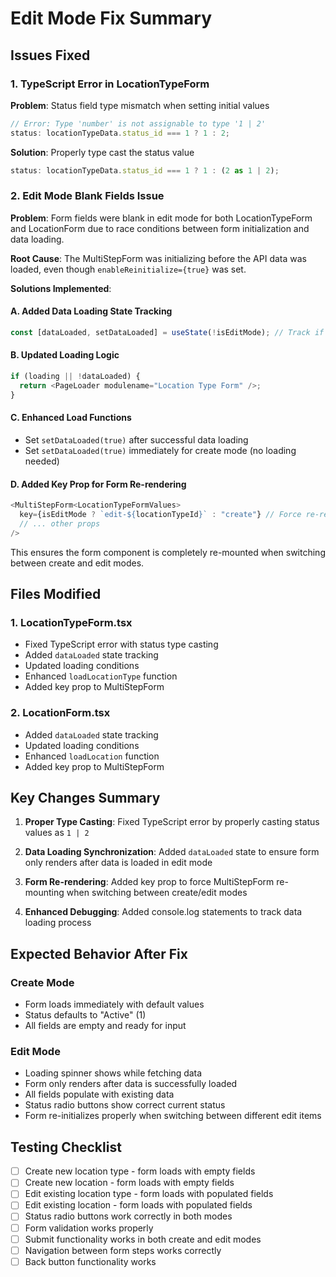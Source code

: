 # Edit Mode Fix Summary

## Issues Fixed

### 1. TypeScript Error in LocationTypeForm

**Problem**: Status field type mismatch when setting initial values

```typescript
// Error: Type 'number' is not assignable to type '1 | 2'
status: locationTypeData.status_id === 1 ? 1 : 2;
```

**Solution**: Properly type cast the status value

```typescript
status: locationTypeData.status_id === 1 ? 1 : (2 as 1 | 2);
```

### 2. Edit Mode Blank Fields Issue

**Problem**: Form fields were blank in edit mode for both LocationTypeForm and LocationForm due to race conditions between form initialization and data loading.

**Root Cause**: The MultiStepForm was initializing before the API data was loaded, even though `enableReinitialize={true}` was set.

**Solutions Implemented**:

#### A. Added Data Loading State Tracking

```typescript
const [dataLoaded, setDataLoaded] = useState(!isEditMode); // Track if data is loaded
```

#### B. Updated Loading Logic

```typescript
if (loading || !dataLoaded) {
  return <PageLoader modulename="Location Type Form" />;
}
```

#### C. Enhanced Load Functions

- Set `setDataLoaded(true)` after successful data loading
- Set `setDataLoaded(true)` immediately for create mode (no loading needed)

#### D. Added Key Prop for Form Re-rendering

```typescript
<MultiStepForm<LocationTypeFormValues>
  key={isEditMode ? `edit-${locationTypeId}` : "create"} // Force re-render when switching modes
  // ... other props
/>
```

This ensures the form component is completely re-mounted when switching between create and edit modes.

## Files Modified

### 1. LocationTypeForm.tsx

- Fixed TypeScript error with status type casting
- Added `dataLoaded` state tracking
- Updated loading conditions
- Enhanced `loadLocationType` function
- Added key prop to MultiStepForm

### 2. LocationForm.tsx

- Added `dataLoaded` state tracking
- Updated loading conditions
- Enhanced `loadLocation` function
- Added key prop to MultiStepForm

## Key Changes Summary

1. **Proper Type Casting**: Fixed TypeScript error by properly casting status values as `1 | 2`

2. **Data Loading Synchronization**: Added `dataLoaded` state to ensure form only renders after data is loaded in edit mode

3. **Form Re-rendering**: Added key prop to force MultiStepForm re-mounting when switching between create/edit modes

4. **Enhanced Debugging**: Added console.log statements to track data loading process

## Expected Behavior After Fix

### Create Mode

- Form loads immediately with default values
- Status defaults to "Active" (1)
- All fields are empty and ready for input

### Edit Mode

- Loading spinner shows while fetching data
- Form only renders after data is successfully loaded
- All fields populate with existing data
- Status radio buttons show correct current status
- Form re-initializes properly when switching between different edit items

## Testing Checklist

- [ ] Create new location type - form loads with empty fields
- [ ] Create new location - form loads with empty fields
- [ ] Edit existing location type - form loads with populated fields
- [ ] Edit existing location - form loads with populated fields
- [ ] Status radio buttons work correctly in both modes
- [ ] Form validation works properly
- [ ] Submit functionality works in both create and edit modes
- [ ] Navigation between form steps works correctly
- [ ] Back button functionality works
